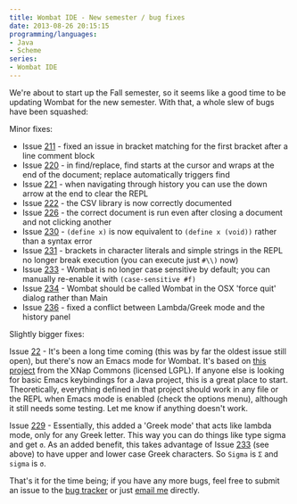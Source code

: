 ```yaml
---
title: Wombat IDE - New semester / bug fixes
date: 2013-08-26 20:15:15
programming/languages:
- Java
- Scheme
series:
- Wombat IDE
---
```

We're about to start up the Fall semester, so it seems like a good time to be updating Wombat for the new semester. With that, a whole slew of bugs have been squashed:

<!--more-->

Minor fixes:

* Issue [211](https://code.google.com/p/wombat-ide/issues/detail?id=211) \- fixed an issue in bracket matching for the first bracket after a line comment block
* Issue [220](https://code.google.com/p/wombat-ide/issues/detail?id=220) \- in find/replace, find starts at the cursor and wraps at the end of the document; replace automatically triggers find
* Issue [221](https://code.google.com/p/wombat-ide/issues/detail?id=221) \- when navigating through history you can use the down arrow at the end to clear the REPL
* Issue [222](https://code.google.com/p/wombat-ide/issues/detail?id=222) \- the CSV library is now correctly documented
* Issue [226](https://code.google.com/p/wombat-ide/issues/detail?id=226) \- the correct document is run even after closing a document and not clicking another
* Issue [230](https://code.google.com/p/wombat-ide/issues/detail?id=230) \- `(define x)` is now equivalent to `(define x (void))` rather than a syntax error
* Issue [231](https://code.google.com/p/wombat-ide/issues/detail?id=231) \- brackets in character literals and simple strings in the REPL no longer break execution (you can execute just `#\\)` now)
* Issue [233](https://code.google.com/p/wombat-ide/issues/detail?id=233) \- Wombat is no longer case sensitive by default; you can manually re-enable it with `(case-sensitive #f)`
* Issue [234](https://code.google.com/p/wombat-ide/issues/detail?id=234) \- Wombat should be called Wombat in the OSX 'force quit' dialog rather than Main
* Issue [236](https://code.google.com/p/wombat-ide/issues/detail?id=236) \- fixed a conflict between Lambda/Greek mode and the history panel

Slightly bigger fixes:

Issue <a href="https://code.google.com/p/wombat-ide/issues/detail?id=22">22</a> - It's been a long time coming (this was by far the oldest issue still open), but there's now an Emacs mode for Wombat. It's based on <a href="http://xnap-commons.sourceforge.net/xref/org/xnap/commons/gui/shortcut/EmacsKeyBindings.html">this project</a> from the XNap Commons (licensed LGPL). If anyone else is looking for basic Emacs keybindings for a Java project, this is a great place to start. Theoretically, everything defined in that project should work in any file or the REPL when Emacs mode is enabled (check the options menu), although it still needs some testing. Let me know if anything doesn't work.

Issue <a href="https://code.google.com/p/wombat-ide/issues/detail?id=229">229</a> - Essentially, this added a 'Greek mode' that acts like lambda mode, only for any Greek letter. This way you can do things like type sigma and get `σ`. As an added benefit, this takes advantage of Issue <a href="https://code.google.com/p/wombat-ide/issues/detail?id=233">233</a> (see above) to have upper and lower case Greek characters. So `Sigma` is `Σ` and `sigma` is `σ`.

That's it for the time being; if you have any more bugs, feel free to submit an issue to the <a href="https://code.google.com/p/wombat-ide/issues/list">bug tracker</a> or just <a href="mailto:wombat@jverkamp.com">email me</a> directly.